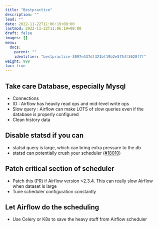 ```yaml
---
title: "Bestpractice"
description: ""
lead: ""
date: 2022-11-22T11:06:19+08:00
lastmod: 2022-11-22T11:06:19+08:00
draft: false
images: []
menu:
  docs:
    parent: ""
    identifier: "bestpractice-3097e437df321bf19b2e5754f3628f7f"
weight: 999
toc: true
---
```

## Take care Database, especially Mysql
* Connections
* IO : Airflow has heavily read ops and mid-level write ops 
* Slow query : Airflow can make LOTS of slow queries even if the database is properly configured
* Clean history data 

## Disable statsd if you can
* statsd query is large, which can bring extra pressure to the db
* statsd can potentially crush your scheduler ([#18010](https://github.com/apache/airflow/issues/18010))

## Patch critical section of scheduler
* Patch this ([PR](https://github.com/apache/airflow/pull/25673)) if Airflow version <2.3.4. This can really slow Airflow when dataset is large
* Tune scheduler configuration constantly 

## Let Airflow do the scheduling
* Use Celery or K8s to save the heavy stuff from Airflow scheduler
